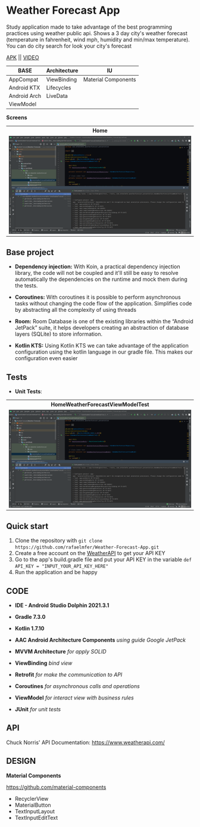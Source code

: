 # Weather Forecast App

Study application made to take advantage of the best programming practices using weather public api.
Shows a 3 day city's weather forecast (temperature in fahrenheit, wind mph, humidity and min/max
temperature). You can do city search for look your city's forecast

[APK](https://github.com/rafaelmfer/Weather-Forecast-App/blob/master/apk/app-debug.apk?raw=true)
|| [VIDEO](https://github.com/rafaelmfer/Weather-Forecast-App/blob/master/github_assets/videos/screen_recording_app.mp4?raw=true)

<table>
    <thead>
        <tr>
            <th>BASE</th>
            <th>Architecture</th>
            <th>IU</th>
        </tr>
    </thead>
    <tbody>
        <tr>
            <td>AppCompat</td>
            <td>ViewBinding</td>
            <td>Material Components</td>
        </tr>
        <tr>
            <td>Android KTX</td>
            <td>Lifecycles</td>
        </tr>
        <tr>
            <td>Android Arch</td>
            <td>LiveData</td>
        </tr>
        <tr>
            <td>ViewModel</td>
        </tr>
    </tbody>
</table>


**Screens**
<table>  
    <th>Home</th>
    <tr>
        <td>
            <img src="https://github.com/rafaelmfer/Weather-Forecast-App/blob/master/github_assets/images/HomeWeatherForecastViewModelTest.png"/>
        </td>
    </tr>
</table>

## Base project

- **Dependency injection:**
  With Koin, a practical dependency injection library, the code will not be coupled and it'll still
  be easy to resolve automatically the dependencies on the runtime and mock them during the tests.

- **Coroutines:**
  With coroutines it is possible to perform asynchronous tasks without changing the code flow of the
  application. Simplifies code by abstracting all the complexity of using threads

- **Room:**
  Room Database is one of the existing libraries within the “Android JetPack” suite, it helps
  developers creating an abstraction of database layers (SQLite) to store information.

- **Kotlin KTS:**
  Using Kotlin KTS we can take advantage of the application configuration using the kotlin language
  in our gradle file. This makes our configuration even easier

## Tests

- **Unit Tests**:

<table>
    <th>HomeWeatherForecastViewModelTest</th>
    <tr>
        <td>
            <img src="https://github.com/rafaelmfer/Weather-Forecast-App/blob/master/github_assets/images/HomeWeatherForecastViewModelTest.png"/>
        </td>
    </tr>
</table>

## Quick start

1. Clone the repository with `git clone https://github.com/rafaelmfer/Weather-Forecast-App.git`
2. Create a free account on the [WeatherAPI](https://www.weatherapi.com/) to get your API KEY
3. Go to the app's build.gradle file and put your API KEY in the
   variable `def API_KEY = "INPUT_YOUR_API_KEY_HERE"`
4. Run the application and be happy

## CODE

- **IDE - Android Studio Dolphin 2021.3.1**

- **Gradle 7.3.0**

- **Kotlin 1.7.10**

- **AAC Android Architecture Components** *using guide Google JetPack*

- **MVVM Architecture** *for apply SOLID*

- **ViewBinding** *bind view*

- **Retrofit** *for make the communication to API*

- **Coroutines** *for asynchronous calls and operations*

- **ViewModel** *for interact view with business rules*

- **JUnit** *for unit tests*

## API

Chuck Norris' API Documentation: https://www.weatherapi.com/

## DESIGN

**Material Components**

https://github.com/material-components

- RecyclerView
- MaterialButton
- TextInputLayout
- TextInputEditText
